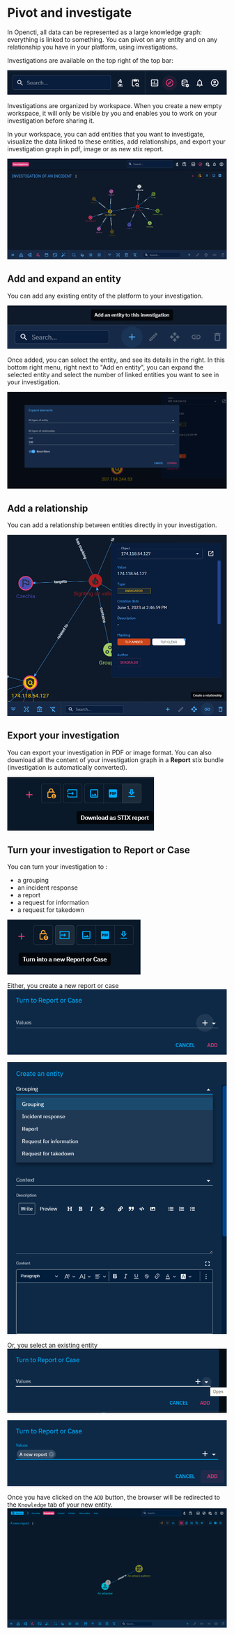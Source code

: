 # Pivot and investigate

In Opencti, all data can be represented as a large knowledge graph: everything is linked to something. 
You can pivot on any entity and on any relationship you have in your platform, using investigations.

Investigations are available on the top right of the top bar:

![Top menu investigation](assets/top-menu-investigation.png)

Investigations are organized by workspace. When you create a new empty workspace, it will only be visible by you and enables you to work on your investigation before sharing it.

In your workspace, you can add entities that you want to investigate, visualize the data linked to these entities, add relationships, and export your investigation graph in pdf, image or as new stix report.

![Investigation workspace](assets/investigation-workspace.png)

## Add and expand an entity

You can add any existing entity of the platform to your investigation.

![Investigation bottom right menu](assets/investigation-bottom-right-menu.png)

Once added, you can select the entity, and see its details in the right. 
In this bottom right menu, right next to "Add en entity", you can expand the selected entity and select the number of linked entities you want to see in your investigation.

![Investigation expand entity](assets/investigation-expand-entity.png)

## Add a relationship

You can add a relationship between entities directly in your investigation.

![Investigation create relationship](assets/investigation-create-relationship.png)

## Export your investigation

You can export your investigation in PDF or image format. 
You can also download all the content of your investigation graph in a **Report** stix bundle (investigation is automatically converted).

![Investigation export](assets/investigation-export.png)

## Turn your investigation to Report or Case

You can turn your investigation to :
- a grouping
- an incident response
- a report
- a request for information
- a request for takedown

![investigation-turn-to-report-or-case.png](assets/investigation-turn-to-report-or-case.png)

Either, you create a new report or case
![investigation-turn-to-report-or-case-dialog-new-entity.png](assets/investigation-turn-to-report-or-case-dialog-new-entity.png)

![investigation-turn-to-report-or-case-dialog-new-entity-form.png](assets/investigation-turn-to-report-or-case-dialog-new-entity-form.png)

Or, you select an existing entity
![investigation-turn-to-report-or-case-dialog-entity-selection.png](assets/investigation-turn-to-report-or-case-dialog-entity-selection.png)

![investigation-turn-to-report-or-case-dialog-entity-selection-add.png](assets/investigation-turn-to-report-or-case-dialog-entity-selection-add.png)

Once you have clicked on the `ADD` button, the browser will be redirected to the `Knowledge` tab of your new entity.
![investigation-turn-to-report-or-case-success.png](assets/investigation-turn-to-report-or-case-success.png)
